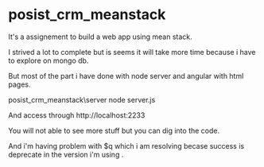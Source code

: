 # posist_crm_meanstack
It's a assignement  to build a web app using mean stack.

I strived a lot to complete but is seems it will take more time because i have to explore on mongo db.

But most of the part i have done with node server and angular with html pages.


posist_crm_meanstack\server 
node server.js

And access through http://localhost:2233

You will not able to see more stuff but you can dig into the code.

And i'm having problem with $q which i am resolving becase success is deprecate in the version i'm using .

